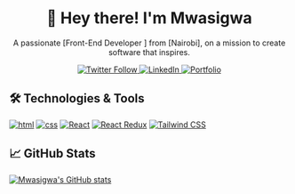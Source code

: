 
<h1 align="center">🚀 Hey there! I'm Mwasigwa </h1>

<p align="center">
  A passionate [Front-End Developer ] from [Nairobi], on a mission to create software that inspires.
</p>

<p align="center">
  <a href="https://twitter.com/your-twitter-handle">
    <img alt="Twitter Follow" src="https://img.shields.io/twitter/follow/your-twitter-handle?style=social">
  </a>
  <a href="https://linkedin.com/in/your-linkedin-profile">
    <img alt="LinkedIn" src="https://img.shields.io/badge/LinkedIn-Connect-blue">
  </a>
  <a href="https://your-portfolio-website.com">
    <img alt="Portfolio" src="https://img.shields.io/badge/Portfolio-Visit-orange">
  </a>
</p>

## 🛠️ Technologies & Tools

[![html](https://img.shields.io/badge/-Tech1-333333?style=flat&logo=tech1&logoColor=white)](https://tech1-website.com)
[![css](https://img.shields.io/badge/-Tech2-333333?style=flat&logo=tech2&logoColor=white)](https://tech2-website.com)
[![React](https://img.shields.io/badge/-Tech2-333333?style=flat&logo=tech2&logoColor=white)](https://tech2-website.com)
[![React Redux](https://img.shields.io/badge/-Tech2-333333?style=flat&logo=tech2&logoColor=white)](https://tech2-website.com)
[![Tailwind CSS](https://img.shields.io/badge/-Tech2-333333?style=flat&logo=tech2&logoColor=white)](https://tech2-website.com)

## 📈 GitHub Stats

[![Mwasigwa's GitHub stats](https://github-readme-stats.vercel.app/api?username=Mwasigwa2)](https://github.com/Mwasigwa2/github-readme-stats)



